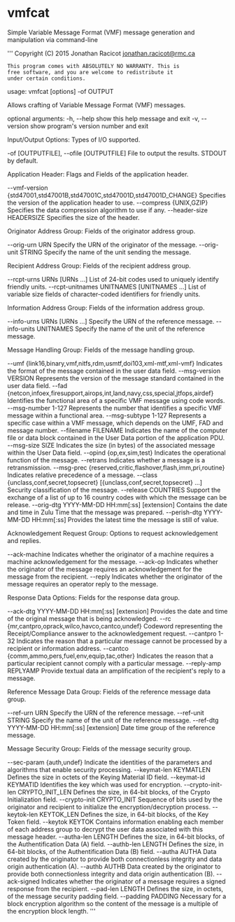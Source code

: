# vmfcat
Simple Variable Message Format (VMF) message generation and manipulation via command-line

'''
Copyright (C) 2015  Jonathan Racicot <jonathan.racicot@rmc.ca>

	This program comes with ABSOLUTELY NO WARRANTY. This is 
	free software, and you are welcome to redistribute it 
	under certain conditions.
	
usage: vmfcat [options] -of OUTPUT

Allows crafting of Variable Message Format (VMF) messages.

optional arguments:
  -h, --help            show this help message and exit
  -v, --version         show program's version number and exit

Input/Output Options:
  Types of I/O supported.

  -of [OUTPUTFILE], --ofile [OUTPUTFILE]
                        File to output the results. STDOUT by default.

Application Header:
  Flags and Fields of the application header.

  --vmf-version {std47001,std47001B,std47001C,std47001D,std47001D_CHANGE}
                        Specifies the version of the application header to
                        use.
  --compress {UNIX,GZIP}
                        Specifies the data compression algorithm to use if
                        any.
  --header-size HEADERSIZE
                        Specifies the size of the header.

Originator Address Group:
  Fields of the originator address group.

  --orig-urn URN        Specify the URN of the originator of the message.
  --orig-unit STRING    Specify the name of the unit sending the message.

Recipient Address Group:
  Fields of the recipient address group.

  --rcpt-urns URNs [URNs ...]
                        List of 24-bit codes used to uniquely identify
                        friendly units.
  --rcpt-unitnames UNITNAMES [UNITNAMES ...]
                        List of variable size fields of character-coded
                        identifiers for friendly units.

Information Address Group:
  Fields of the information address group.

  --info-urns URNs [URNs ...]
                        Specify the URN of the reference message.
  --info-units UNITNAMES
                        Specify the name of the unit of the reference message.

Message Handling Group:
  Fields of the message handling group.

  --umf {link16,binary,vmf,nitfs,rdm,usmtf,doi103,xml-mtf,xml-vmf}
                        Indicates the format of the message contained in the
                        user data field.
  --msg-version VERSION
                        Represents the version of the message standard
                        contained in the user data field.
  --fad {netcon,infoex,firesupport,airops,int,land,navy,css,special,jtfops,airdef}
                        Identifies the functional area of a specific VMF
                        message using code words.
  --msg-number 1-127    Represents the number that identifies a specific VMF
                        message within a functional area.
  --msg-subtype 1-127   Represents a specific case within a VMF message, which
                        depends on the UMF, FAD and message number.
  --filename FILENAME   Indicates the name of the computer file or data block
                        contained in the User Data portion of the application
                        PDU.
  --msg-size SIZE       Indicates the size (in bytes) of the associated
                        message within the User Data field.
  --opind {op,ex,sim,test}
                        Indicates the operational function of the message.
  --retrans             Indicates whether a message is a retransmission.
  --msg-prec {reserved,critic,flashover,flash,imm,pri,routine}
                        Indicates relative precedence of a message.
  --class {unclass,conf,secret,topsecret} [{unclass,conf,secret,topsecret} ...]
                        Security classification of the message.
  --release COUNTRIES   Support the exchange of a list of up to 16 country
                        codes with which the message can be release.
  --orig-dtg YYYY-MM-DD HH:mm[:ss] [extension]
                        Contains the date and time in Zulu Time that the
                        message was prepared.
  --perish-dtg YYYY-MM-DD HH:mm[:ss]
                        Provides the latest time the message is still of
                        value.

Acknowledgement Request Group:
  Options to request acknowledgement and replies.

  --ack-machine         Indicates whether the originator of a machine requires
                        a machine acknowledgement for the message.
  --ack-op              Indicates whether the originator of the message
                        requires an acknowledgement for the message from the
                        recipient.
  --reply               Indicates whether the originator of the message
                        requires an operator reply to the message.

Response Data Options:
  Fields for the response data group.

  --ack-dtg YYYY-MM-DD HH:mm[:ss] [extension]
                        Provides the date and time of the original message
                        that is being acknowledged.
  --rc {mr,cantpro,oprack,wilco,havco,cantco,undef}
                        Codeword representing the Receipt/Compliance answer to
                        the acknowledgement request.
  --cantpro 1-32        Indicates the reason that a particular message cannot
                        be processed by a recipient or information address.
  --cantco {comm,ammo,pers,fuel,env,equip,tac,other}
                        Indicates the reason that a particular recipient
                        cannot comply with a particular message.
  --reply-amp REPLYAMP  Provide textual data an amplification of the
                        recipient's reply to a message.

Reference Message Data Group:
  Fields of the reference message data group.

  --ref-urn URN         Specify the URN of the reference message.
  --ref-unit STRING     Specify the name of the unit of the reference message.
  --ref-dtg YYYY-MM-DD HH:mm[:ss] [extension]
                        Date time group of the reference message.

Message Security Group:
  Fields of the message security group.

  --sec-param {auth,undef}
                        Indicate the identities of the parameters and
                        algorithms that enable security processing.
  --keymat-len KEYMATLEN
                        Defines the size in octets of the Keying Material ID
                        field.
  --keymat-id KEYMATID  Identifies the key which was used for encryption.
  --crypto-init-len CRYPTO_INIT_LEN
                        Defines the size, in 64-bit blocks, of the Crypto
                        Initialization field.
  --crypto-init CRYPTO_INIT
                        Sequence of bits used by the originator and recipient
                        to initialize the encryption/decryption process.
  --keytok-len KEYTOK_LEN
                        Defines the size, in 64-bit blocks, of the Key Token
                        field.
  --keytok KEYTOK       Contains information enabling each member of each
                        address group to decrypt the user data associated with
                        this message header.
  --autha-len LENGTH    Defines the size, in 64-bit blocks, of the
                        Authentification Data (A) field.
  --authb-len LENGTH    Defines the size, in 64-bit blocks, of the
                        Authentification Data (B) field.
  --autha AUTHA         Data created by the originator to provide both
                        connectionless integrity and data origin
                        authentication (A).
  --authb AUTHB         Data created by the originator to provide both
                        connectionless integrity and data origin
                        authentication (B).
  --ack-signed          Indicates whether the originator of a message requires
                        a signed response from the recipient.
  --pad-len LENGTH      Defines the size, in octets, of the message security
                        padding field.
  --padding PADDING     Necessary for a block encryption algorithm so the
                        content of the message is a multiple of the encryption
                        block length.
'''
